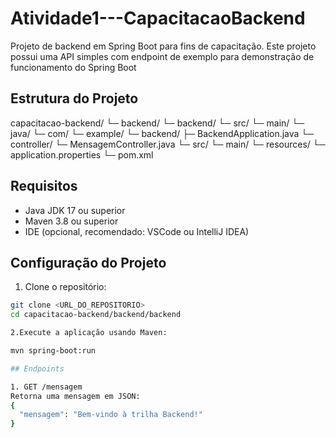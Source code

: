 # Atividade1---CapacitacaoBackend

Projeto de backend em Spring Boot para fins de capacitação. Este projeto possui uma API simples com endpoint de exemplo para demonstração de funcionamento do Spring Boot

## Estrutura do Projeto

capacitacao-backend/
└─ backend/
└─ backend/
└─ src/
└─ main/
└─ java/
└─ com/
└─ example/
└─ backend/
├─ BackendApplication.java
└─ controller/
└─ MensagemController.java
└─ src/
└─ main/
└─ resources/
└─ application.properties
└─ pom.xml

##  Requisitos

- Java JDK 17 ou superior  
- Maven 3.8 ou superior  
- IDE (opcional, recomendado: VSCode ou IntelliJ IDEA)  


## Configuração do Projeto

1. Clone o repositório:

```bash
git clone <URL_DO_REPOSITORIO>
cd capacitacao-backend/backend/backend

2.Execute a aplicação usando Maven:

mvn spring-boot:run

## Endpoints

1. GET /mensagem
Retorna uma mensagem em JSON:
{
  "mensagem": "Bem-vindo à trilha Backend!"
}


